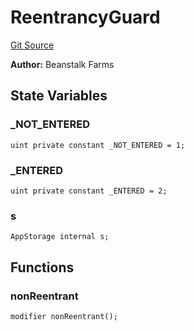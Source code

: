 # ReentrancyGuard
[Git Source](https://github.com/KlimaDAO/klimadao-solidity/blob/b98fc1e8b7dcf2a7b80bbaba384c8c84431739fc/src/infinity/ReentrancyGuard.sol)

**Author:**
Beanstalk Farms


## State Variables
### _NOT_ENTERED

```solidity
uint private constant _NOT_ENTERED = 1;
```


### _ENTERED

```solidity
uint private constant _ENTERED = 2;
```


### s

```solidity
AppStorage internal s;
```


## Functions
### nonReentrant


```solidity
modifier nonReentrant();
```

